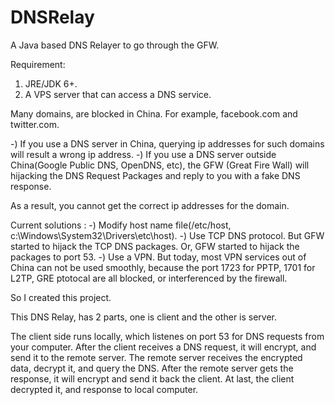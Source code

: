 DNSRelay
========

A Java based DNS Relayer to go through the GFW.

Requirement:

1. JRE/JDK 6+.
2. A VPS server that can access a DNS service.

Many domains, are blocked in China. For example, facebook.com and twitter.com.

-) If you use a DNS server in China, querying ip addresses for such domains will result a wrong ip address.
-) If you use a DNS server outside China(Google Public DNS, OpenDNS, etc), the GFW (Great Fire Wall) will hijacking the DNS Request Packages and reply to you with a fake DNS response.

As a result, you cannot get the correct ip addresses for the domain.

Current solutions :
-) Modify host name file(/etc/host, c:\Windows\System32\Drivers\etc\host).
-) Use TCP DNS protocol. But GFW started to hijack the TCP DNS packages. Or, GFW started to hijack the packages to port 53.
-) Use a VPN. But today, most VPN services out of China can not be used smoothly, because the port 1723 for PPTP, 1701 for L2TP, GRE ptotocal are all blocked, or interferenced by the firewall.

So I created this project.

This DNS Relay, has 2 parts, one is client and the other is server.

The client side runs locally, which listenes on port 53 for DNS requests from your computer.
After the client receives a DNS request, it will encrypt, and send it to the remote server.
The remote server receives the encrypted data, decrypt it, and query the DNS.
After the remote server gets the response, it will encrypt and send it back the client.
At last, the client decrypted it, and response to local computer.
